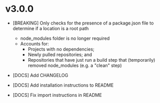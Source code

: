 # v3.0.0

-   [BREAKING] Only checks for the presence of a package.json file to determine if a location is a root path
    -   node_modules folder is no longer required
    -   Accounts for:
        -   Projects with no dependencies;
        -   Newly pulled repositories; and
        -   Repositories that have just run a build step that (temporarily) removed node_modules (e.g. a "clean" step) 

-   [DOCS] Add CHANGELOG
-   [DOCS] Add installation instructions to README
-   [DOCS] Fix import instructions in README
